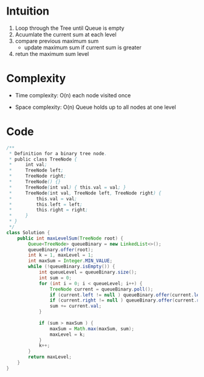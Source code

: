 # Intuition
<!-- Describe your first thoughts on how to solve this problem. -->
1. Loop through the Tree until Queue is empty
2. Acuumlate the current sum at each level
3. compare previous maximum sum
     - update maximum sum if current sum is greater
4. retun the maximum sum level 

# Complexity
- Time complexity: O(n) each node visited once
<!-- Add your time complexity here, e.g. $$O(n)$$ -->

- Space complexity: O(n) Queue holds up to all nodes at one level
<!-- Add your space complexity here, e.g. $$O(n)$$ -->

# Code
```java []
/**
 * Definition for a binary tree node.
 * public class TreeNode {
 *     int val;
 *     TreeNode left;
 *     TreeNode right;
 *     TreeNode() {}
 *     TreeNode(int val) { this.val = val; }
 *     TreeNode(int val, TreeNode left, TreeNode right) {
 *         this.val = val;
 *         this.left = left;
 *         this.right = right;
 *     }
 * }
 */
class Solution {
    public int maxLevelSum(TreeNode root) {
        Queue<TreeNode> queueBinary = new LinkedList<>();
        queueBinary.offer(root);
        int k = 1, maxLevel = 1;
        int maxSum = Integer.MIN_VALUE;
        while (!queueBinary.isEmpty()) {
            int queueLevel = queueBinary.size();
            int sum = 0;
            for (int i = 0; i < queueLevel; i++) {
                TreeNode current = queueBinary.poll();
                if (current.left != null ) queueBinary.offer(current.left);
                if (current.right != null ) queueBinary.offer(current.right);
                sum += current.val;
            }
            
            if (sum > maxSum ) {
                maxSum = Math.max(maxSum, sum);
                maxLevel = k;
            }
            k++;
        }
        return maxLevel;
    }
}
```
